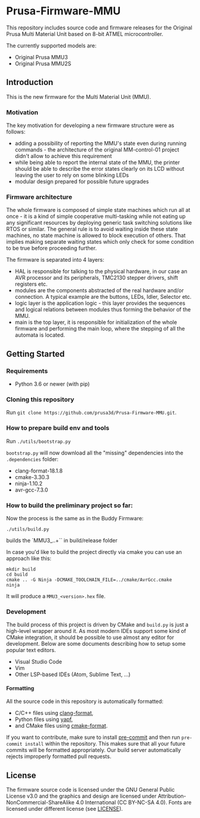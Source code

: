 # Prusa-Firmware-MMU
This repository includes source code and firmware releases for the Original Prusa Multi Material Unit based on 8-bit ATMEL microcontroller.

The currently supported models are:
- Original Prusa MMU3
- Original Prusa MMU2S

## Introduction
This is the new firmware for the Multi Material Unit (MMU).

### Motivation
The key motivation for developing a new firmware structure were as follows:

- adding a possibility of reporting the MMU's state even during running commands - the architecture of the original MM-control-01 project didn't allow to achieve this requirement
- while being able to report the internal state of the MMU, the printer should be able to describe the error states clearly on its LCD without leaving the user to rely on some blinking LEDs
- modular design prepared for possible future upgrades

### Firmware architecture
The whole firmware is composed of simple state machines which run all at once - it is a kind of simple cooperative multi-tasking while not eating up any significant resources by deploying generic task switching solutions like RTOS or similar. The general rule is to avoid waiting inside these state machines, no state machine is allowed to block execution of others. That implies making separate waiting states which only check for some condition to be true before proceeding further.

The firmware is separated into 4 layers:

- HAL is responsible for talking to the physical hardware, in our case an AVR processor and its peripherals, TMC2130 stepper drivers, shift registers etc.
- modules are the components abstracted of the real hardware and/or connection. A typical example are the buttons, LEDs, Idler, Selector etc.
- logic layer is the application logic - this layer provides the sequences and logical relations between modules thus forming the behavior of the MMU.
- main is the top layer, it is responsible for initialization of the whole firmware and performing the main loop, where the stepping of all the automata is located.

## Getting Started

### Requirements

- Python 3.6 or newer (with pip)

### Cloning this repository

Run `git clone https://github.com/prusa3d/Prusa-Firmware-MMU.git`.

### How to prepare build env and tools
Run `./utils/bootstrap.py`

`bootstrap.py` will now download all the "missing" dependencies into the `.dependencies` folder:
- clang-format-18.1.8
- cmake-3.30.3
- ninja-1.10.2
- avr-gcc-7.3.0

### How to build the preliminary project so far:
Now the process is the same as in the Buddy Firmware:
```
./utils/build.py
```

builds the `MMU3_<major>.<minor>.<revision>+<commit nr>`` in build/release folder

In case you'd like to build the project directly via cmake you can use an approach like this:
```
mkdir build
cd build
cmake .. -G Ninja -DCMAKE_TOOLCHAIN_FILE=../cmake/AvrGcc.cmake
ninja
```

It will produce a `MMU3_<version>.hex` file.

### Development

The build process of this project is driven by CMake and `build.py` is just a high-level wrapper around it. As most modern IDEs support some kind of CMake integration, it should be possible to use almost any editor for development. Below are some documents describing how to setup some popular text editors.

- Visual Studio Code
- Vim
- Other LSP-based IDEs (Atom, Sublime Text, ...)

#### Formatting

All the source code in this repository is automatically formatted:

- C/C++ files using [clang-format](https://clang.llvm.org/docs/ClangFormat.html),
- Python files using [yapf](https://github.com/google/yapf),
- and CMake files using [cmake-format](https://github.com/cheshirekow/cmake_format).

If you want to contribute, make sure to install [pre-commit](https://pre-commit.com) and then run `pre-commit install` within the repository. This makes sure that all your future commits will be formatted appropriately. Our build server automatically rejects improperly formatted pull requests.

## License

The firmware source code is licensed under the GNU General Public License v3.0 and the graphics and design are licensed under Attribution-NonCommercial-ShareAlike 4.0 International (CC BY-NC-SA 4.0). Fonts are licensed under different license (see [LICENSE](LICENSE.md)).
